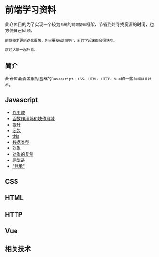 # 前端学习资料

此仓库目的为了实现一个较为`系统`的`前端基础`框架，节省到处寻找资源的时间，也方便自己回顾。  

    前端技术更新迭代很快，但只要基础打的牢，新的学起来都会很快哒。  
    
    欢迎大家一起补充。

## 简介
此仓库会涵盖相对基础的`Javascript`、`CSS`、`HTML`、`HTTP`、`Vue`和一些`前端相关技术`。

## Javascript
+ [作用域](./src/JS/00作用域.md?_blank)
+ [函数作用域和块作用域](./src/JS/01函数作用域和块作用域.md?_blank)
+ [提升](./src/JS/02提升.md?_blank)
+ [闭包](./src/JS/03闭包.md?_blank)
+ [this](./src/JS/04this.md?_blank)
+ [数据类型](./src/JS/05数据类型.md)
+ [对象](./src/JS/06对象.md?_blank)
+ [对象的复制](./src/JS/07对象的复制.md?_blank)
+ [原型链](./src/JS/08原型链.md?_blank)
+ ["继承"](./src/JS/09“继承”.md?_blank)
## CSS

## HTML

## HTTP

## Vue

## 相关技术
